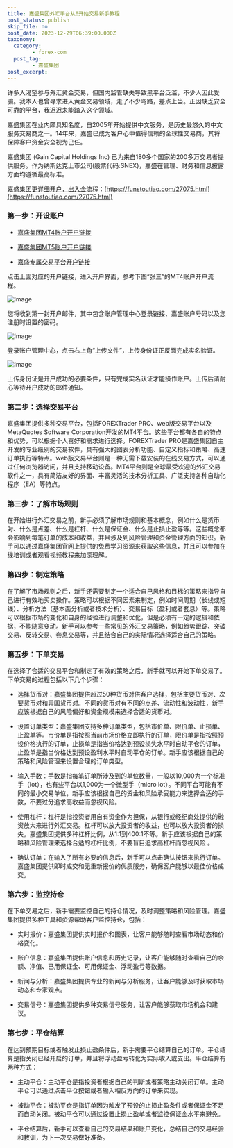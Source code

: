```yaml
---
title: 嘉盛集团外汇平台从0开始交易新手教程
post_status: publish
skip_file: no
post_date: 2023-12-29T06:39:00.000Z
taxonomy:
  category:
        - forex-com
  post_tag:
        - 嘉盛集团
post_excerpt: 
---
```

许多人渴望参与外汇黄金交易，但国内监管缺失导致黑平台泛滥，不少人因此受骗。我本人也曾寻求进入黄金交易领域，走了不少弯路，差点上当。正因缺乏安全可靠的平台，我迟迟未能踏入这个领域。

嘉盛集团在业内颇具知名度，自2005年开始提供中文服务，是历史最悠久的中文服务交易商之一。14年来，嘉盛已成为客户心中值得信赖的全球性交易商，其将保障客户资金安全视为己任。

嘉盛集团 (Gain Capital Holdings Inc) 已为来自180多个国家的200多万交易者提供服务。作为纳斯达克上市公司(股票代码:SNEX)，嘉盛在管理、财务和信息披露方面均遵循最高标准。

[嘉盛集团更详细开户，出入金流程](https://funstoutiao.com/27075.html)：[https://funstoutiao.com/27075.html](https://funstoutiao.com/27075.html)

### 第一步：开设账户

* [嘉盛集团MT4账户开户链接](https://s.ssgg.net/jsmt4)

* [嘉盛集团MT5账户开户链接](https://s.ssgg.net/jsmt5)

* [嘉盛专属交易平台开户链接](https://s.ssgg.net/js)

点击上面对应的开户链接，进入开户界面，参考下图“张三”的MT4账户开户流程。

![Image](https://prod-files-secure.s3.us-west-2.amazonaws.com/39ed1227-6d7d-4570-be36-9ccd4a2c4241/7a167aea-686b-400d-af59-4e18eb607a40/640.png?X-Amz-Algorithm=AWS4-HMAC-SHA256&X-Amz-Content-Sha256=UNSIGNED-PAYLOAD&X-Amz-Credential=ASIAZI2LB466ZECKXWZP%2F20250811%2Fus-west-2%2Fs3%2Faws4_request&X-Amz-Date=20250811T161314Z&X-Amz-Expires=3600&X-Amz-Security-Token=IQoJb3JpZ2luX2VjELj%2F%2F%2F%2F%2F%2F%2F%2F%2F%2FwEaCXVzLXdlc3QtMiJHMEUCIDT5eWOXxNSmaNwIW2ly9vgCnqMcuhsXUb%2FVR4UaHHP%2FAiEAuHPo0wOGUkWGvqErzwtn2eNkrw0AWByG7EIxYZyOOFwqiAQI8f%2F%2F%2F%2F%2F%2F%2F%2F%2F%2FARAAGgw2Mzc0MjMxODM4MDUiDKmgZuOt0aL3mKG8GCrcAxKpFcW9t8A1kMuHeOPmBoo0CXfIDx3FG%2B6A1Qgp7jt3VAZAWGSeghYNhG71PIM4wSfR7DV1AwutV6gnCGtilvRbuEQibwXcaypP3%2BObPZsBxe1F7jtmuFsuEGngwf%2FuwT5EL5EtU72jUrS4QGmvA4UJxfbj7u%2FNS5f6f6KFMa9O2rp5nceXUb1LqI6OmWcXeYxV8fToWMxRgK98THqLxbemxoE5VxHoBBHxewBmk4zUiILumVFCUaW7kFaeyGibXAJa83Oac7dHkrYDmJrL%2F%2B5rfWUYvkl%2FNROeNojNdhRJNW%2B0Uj3WTZCOQT2EYYee9DA9Ik%2FKoWTaDPAw2CGZnCeiiqlKSPVb6pyYfgCPWZGQ7IH0KVfy%2F9AfIBNxMd6YVQ0TEIJYkLH7zBfiG6e0egb%2FBLjNM3Gb3bwCZb6G3ntAWRKNZE%2F9%2FxuTSBoa5kHkDUtLLIRaDonKhoPFjVpsbu8kbx7UIQnyEfU8vWaVy1TQTlD0zUYwOZlVf9GmTKNWd15dhJ%2FgEvT7W%2BN4mqV9wsdVTgRDycmSPHvayJfY09c4LiyJXSmXuX6oe%2F8bJDwmx4VYk7nYKIuwQGtKXKhDjdmQcWKTD34P7NQrFdihqzM7cyySL1fAiY99TE1CMMSq6MQGOqUBILYUj7iSalpB1uFWKkcbaEfP8bzkHHLYwgkQcee7C2Tzhc7XKYkz4cnYoYrYwl6qaR%2Fab7HqYdw1hcI4WTBs7IJW9vEOHq4hM97lkl3W0%2BeosZm0l6O7lZwULdpxIyao3tRI0zroZEDkWwZMxbZX%2B9NA%2B8YlO5rp7Mm87MTDvhlItZNufZRAgE7Xh9HVt27l1X%2FHyK4OGJKBncJQiZEczE1DRbxT&X-Amz-Signature=1336de2fcfbc006b60480a02d7cfc71b2a39e77b1d3076ee25e28659ca6367f8&X-Amz-SignedHeaders=host&x-amz-checksum-mode=ENABLED&x-id=GetObject)

您将收到第一封开户邮件，其中包含账户管理中心登录链接、嘉盛账户号码以及您注册时设置的密码。

![Image](https://prod-files-secure.s3.us-west-2.amazonaws.com/39ed1227-6d7d-4570-be36-9ccd4a2c4241/eaa1c6b3-2877-4284-a0e1-530e222c27fb/image.png?X-Amz-Algorithm=AWS4-HMAC-SHA256&X-Amz-Content-Sha256=UNSIGNED-PAYLOAD&X-Amz-Credential=ASIAZI2LB466ZECKXWZP%2F20250811%2Fus-west-2%2Fs3%2Faws4_request&X-Amz-Date=20250811T161314Z&X-Amz-Expires=3600&X-Amz-Security-Token=IQoJb3JpZ2luX2VjELj%2F%2F%2F%2F%2F%2F%2F%2F%2F%2FwEaCXVzLXdlc3QtMiJHMEUCIDT5eWOXxNSmaNwIW2ly9vgCnqMcuhsXUb%2FVR4UaHHP%2FAiEAuHPo0wOGUkWGvqErzwtn2eNkrw0AWByG7EIxYZyOOFwqiAQI8f%2F%2F%2F%2F%2F%2F%2F%2F%2F%2FARAAGgw2Mzc0MjMxODM4MDUiDKmgZuOt0aL3mKG8GCrcAxKpFcW9t8A1kMuHeOPmBoo0CXfIDx3FG%2B6A1Qgp7jt3VAZAWGSeghYNhG71PIM4wSfR7DV1AwutV6gnCGtilvRbuEQibwXcaypP3%2BObPZsBxe1F7jtmuFsuEGngwf%2FuwT5EL5EtU72jUrS4QGmvA4UJxfbj7u%2FNS5f6f6KFMa9O2rp5nceXUb1LqI6OmWcXeYxV8fToWMxRgK98THqLxbemxoE5VxHoBBHxewBmk4zUiILumVFCUaW7kFaeyGibXAJa83Oac7dHkrYDmJrL%2F%2B5rfWUYvkl%2FNROeNojNdhRJNW%2B0Uj3WTZCOQT2EYYee9DA9Ik%2FKoWTaDPAw2CGZnCeiiqlKSPVb6pyYfgCPWZGQ7IH0KVfy%2F9AfIBNxMd6YVQ0TEIJYkLH7zBfiG6e0egb%2FBLjNM3Gb3bwCZb6G3ntAWRKNZE%2F9%2FxuTSBoa5kHkDUtLLIRaDonKhoPFjVpsbu8kbx7UIQnyEfU8vWaVy1TQTlD0zUYwOZlVf9GmTKNWd15dhJ%2FgEvT7W%2BN4mqV9wsdVTgRDycmSPHvayJfY09c4LiyJXSmXuX6oe%2F8bJDwmx4VYk7nYKIuwQGtKXKhDjdmQcWKTD34P7NQrFdihqzM7cyySL1fAiY99TE1CMMSq6MQGOqUBILYUj7iSalpB1uFWKkcbaEfP8bzkHHLYwgkQcee7C2Tzhc7XKYkz4cnYoYrYwl6qaR%2Fab7HqYdw1hcI4WTBs7IJW9vEOHq4hM97lkl3W0%2BeosZm0l6O7lZwULdpxIyao3tRI0zroZEDkWwZMxbZX%2B9NA%2B8YlO5rp7Mm87MTDvhlItZNufZRAgE7Xh9HVt27l1X%2FHyK4OGJKBncJQiZEczE1DRbxT&X-Amz-Signature=764b84d36539606fcbcd61cf4e2a55ddddc1e227ff2f417a7c570ff07db9b396&X-Amz-SignedHeaders=host&x-amz-checksum-mode=ENABLED&x-id=GetObject)

登录账户管理中心，点击右上角“上传文件”，上传身份证正反面完成实名验证。

![Image](https://prod-files-secure.s3.us-west-2.amazonaws.com/39ed1227-6d7d-4570-be36-9ccd4a2c4241/54090639-09fc-46b4-a135-e0289f707147/image.png?X-Amz-Algorithm=AWS4-HMAC-SHA256&X-Amz-Content-Sha256=UNSIGNED-PAYLOAD&X-Amz-Credential=ASIAZI2LB466ZECKXWZP%2F20250811%2Fus-west-2%2Fs3%2Faws4_request&X-Amz-Date=20250811T161314Z&X-Amz-Expires=3600&X-Amz-Security-Token=IQoJb3JpZ2luX2VjELj%2F%2F%2F%2F%2F%2F%2F%2F%2F%2FwEaCXVzLXdlc3QtMiJHMEUCIDT5eWOXxNSmaNwIW2ly9vgCnqMcuhsXUb%2FVR4UaHHP%2FAiEAuHPo0wOGUkWGvqErzwtn2eNkrw0AWByG7EIxYZyOOFwqiAQI8f%2F%2F%2F%2F%2F%2F%2F%2F%2F%2FARAAGgw2Mzc0MjMxODM4MDUiDKmgZuOt0aL3mKG8GCrcAxKpFcW9t8A1kMuHeOPmBoo0CXfIDx3FG%2B6A1Qgp7jt3VAZAWGSeghYNhG71PIM4wSfR7DV1AwutV6gnCGtilvRbuEQibwXcaypP3%2BObPZsBxe1F7jtmuFsuEGngwf%2FuwT5EL5EtU72jUrS4QGmvA4UJxfbj7u%2FNS5f6f6KFMa9O2rp5nceXUb1LqI6OmWcXeYxV8fToWMxRgK98THqLxbemxoE5VxHoBBHxewBmk4zUiILumVFCUaW7kFaeyGibXAJa83Oac7dHkrYDmJrL%2F%2B5rfWUYvkl%2FNROeNojNdhRJNW%2B0Uj3WTZCOQT2EYYee9DA9Ik%2FKoWTaDPAw2CGZnCeiiqlKSPVb6pyYfgCPWZGQ7IH0KVfy%2F9AfIBNxMd6YVQ0TEIJYkLH7zBfiG6e0egb%2FBLjNM3Gb3bwCZb6G3ntAWRKNZE%2F9%2FxuTSBoa5kHkDUtLLIRaDonKhoPFjVpsbu8kbx7UIQnyEfU8vWaVy1TQTlD0zUYwOZlVf9GmTKNWd15dhJ%2FgEvT7W%2BN4mqV9wsdVTgRDycmSPHvayJfY09c4LiyJXSmXuX6oe%2F8bJDwmx4VYk7nYKIuwQGtKXKhDjdmQcWKTD34P7NQrFdihqzM7cyySL1fAiY99TE1CMMSq6MQGOqUBILYUj7iSalpB1uFWKkcbaEfP8bzkHHLYwgkQcee7C2Tzhc7XKYkz4cnYoYrYwl6qaR%2Fab7HqYdw1hcI4WTBs7IJW9vEOHq4hM97lkl3W0%2BeosZm0l6O7lZwULdpxIyao3tRI0zroZEDkWwZMxbZX%2B9NA%2B8YlO5rp7Mm87MTDvhlItZNufZRAgE7Xh9HVt27l1X%2FHyK4OGJKBncJQiZEczE1DRbxT&X-Amz-Signature=9034722d3bd91de775280363dfba6d1e9e83a32cb29cf5129250cc93abafaed1&X-Amz-SignedHeaders=host&x-amz-checksum-mode=ENABLED&x-id=GetObject)

上传身份证是开户成功的必要条件，只有完成实名认证才能操作账户。上传后请耐心等待开户成功的邮件通知。

### 第二步：选择交易平台

嘉盛集团提供多种交易平台，包括FOREXTrader PRO、web版交易平台以及MetaQuotes Software Corporation开发的MT4平台。这些平台都有各自的特点和优势，可以根据个人喜好和需求进行选择。FOREXTrader PRO是嘉盛集团自主开发的专业级别的交易软件，具有强大的图表分析功能、自定义指标和策略、高速订单执行等特点。web版交易平台则是一种无需下载安装的在线交易方式，可以通过任何浏览器访问，并且支持移动设备。MT4平台则是全球最受欢迎的外汇交易软件之一，具有简洁友好的界面、丰富灵活的技术分析工具、广泛支持各种自动化程序（EA）等特点。

### 第三步：了解市场规则

在开始进行外汇交易之前，新手必须了解市场规则和基本概念，例如什么是货币对、什么是点差、什么是杠杆、什么是保证金、什么是止损止盈等等。这些概念都会影响到每笔订单的成本和收益，并且涉及到风险管理和资金管理方面的知识。新手可以通过嘉盛集团官网上提供的免费学习资源来获取这些信息，并且可以参加在线培训或者观看视频教程来加深理解。

### 第四步：制定策略

在了解了市场规则之后，新手还需要制定一个适合自己风格和目标的策略来指导自己进行有效地买卖操作。策略可以根据不同因素来制定，例如时间周期（长线或短线）、分析方法（基本面分析或者技术分析）、交易目标（盈利或者套息）等。策略可以根据市场的变化和自身的经验进行调整和优化，但是必须有一定的逻辑和依据，不能随意变动。新手可以参考一些常见的外汇交易策略，例如趋势跟踪、突破交易、反转交易、套息交易等，并且结合自己的实际情况选择适合自己的策略。

### 第五步：下单交易

在选择了合适的交易平台和制定了有效的策略之后，新手就可以开始下单交易了。下单交易的过程包括以下几个步骤：

* 选择货币对：嘉盛集团提供超过50种货币对供客户选择，包括主要货币对、次要货币对和异国货币对。不同的货币对有不同的点差、流动性和波动性，新手应该根据自己的风险偏好和资金规模来选择合适的货币对。

* 设置订单类型：嘉盛集团支持多种订单类型，包括市价单、限价单、止损单、止盈单等。市价单是指按照当前市场价格立即执行的订单，限价单是指按照预设价格执行的订单，止损单是指当价格达到预设损失水平时自动平仓的订单，止盈单是指当价格达到预设盈利水平时自动平仓的订单。新手应该根据自己的策略和风险管理来设置合理的订单类型。

* 输入手数：手数是指每笔订单所涉及到的单位数量，一般以10,000为一个标准手（lot），也有些平台以1,000为一个微型手（micro lot）。不同平台可能有不同的最小交易单位，新手应该根据自己的资金和风险承受能力来选择合适的手数，不要过分追求高收益而忽视风险。

* 使用杠杆：杠杆是指投资者用自有资金作为担保，从银行或经纪商处提供的融资放大来进行外汇交易。杠杆可以放大投资者的收益，也可以放大投资者的损失。嘉盛集团提供多种杠杆比例，从1:1到400:1不等。新手应该根据自己的策略和风险管理来选择合适的杠杆比例，不要盲目追求高杠杆而忽视风险 。

* 确认订单：在输入了所有必要的信息后，新手可以点击确认按钮来执行订单。嘉盛集团提供即时成交和无重新报价的优质服务，确保客户能够以最佳价格成交。

### 第六步：监控持仓

在下单交易之后，新手需要监控自己的持仓情况，及时调整策略和风险管理。嘉盛集团提供多种工具和资源帮助客户监控持仓，包括：

* 实时报价：嘉盛集团提供实时报价和图表，让客户能够随时查看市场动态和价格变化。

* 账户信息：嘉盛集团提供账户信息和历史记录，让客户能够随时查看自己的余额、净值、已用保证金、可用保证金、浮动盈亏等数据。

* 新闻与分析：嘉盛集团提供专业的新闻与分析服务，让客户能够及时获取市场动态和专家观点。

* 交易信号：嘉盛集团提供多种交易信号服务，让客户能够获取市场机会和建议。

### 第七步：平仓结算

在达到预期目标或者触发止损止盈条件后，新手需要平仓结算自己的订单。平仓结算是指关闭已经开启的订单，并且将浮动盈亏转化为实际收入或支出。平仓结算有两种方式：

* 主动平仓：主动平仓是指投资者根据自己的判断或者策略主动关闭订单。主动平仓可以通过点击平仓按钮或者输入相反方向的订单来实现。

* 被动平仓：被动平仓是指订单因为触发了预设的止损止盈条件或者保证金不足而自动关闭。被动平仓可以通过设置止损止盈单或者监控保证金水平来避免。

* 平仓结算后，新手可以查看自己的交易结果和账户变化，总结自己的交易经验和教训，为下一次交易做好准备。